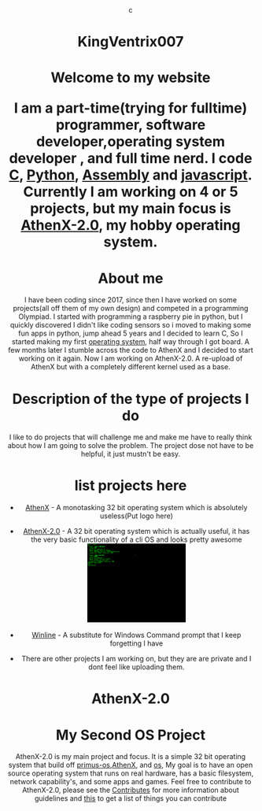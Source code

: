 
<div align="center">
  c
<h1 align="center">KingVentrix007<h1>
 Welcome to my website

I am a part-time(trying for fulltime) programmer, software developer,operating system developer , and full time nerd.
I code [C](https://en.wikipedia.org/wiki/C_(programming_language)), [Python](https://www.python.org/), [Assembly](https://en.wikipedia.org/wiki/Assembly_language) and [javascript](https://en.wikipedia.org/wiki/JavaScript). Currently I am working on 4 or 5 projects, but my main focus is [AthenX-2.0](https://github.com/KingVentrix007/AthenX-2.0), my hobby operating system.

# About me

I have been coding since 2017, since then I have worked on some projects(all off them of my own design) and competed in a programming Olympiad. I started with programming a raspberry pie in python, but I quickly discovered I didn't like coding sensors so i moved to making some fun apps in python, jump ahead 5 years and I decided to learn C, So I started making my first [operating system](https://github.com/KingVentrix007/AthenX), half way through I got board. A few months later I stumble across the code to AthenX and I decided to start working on it again. Now I am working on AthenX-2.0. A re-upload of AthenX but with a completely different kernel used as a base.  

# Description of the type of projects I do

I like to do projects that will challenge me and make me have to really think about how I am going to solve the problem. The project dose not have to be helpful, it just mustn't be easy.

# list projects here

- [AthenX](https://github.com/KingVentrix007/AthenX) - A monotasking 32 bit operating system which is absolutely useless(Put logo here)
- [AthenX-2.0](https://github.com/KingVentrix007/AthenX-2.0) - A 32 bit operating system which is actually useful, it has the very basic functionality of a cli OS and looks pretty awesome<a href="https://github.com/KingVentrix007/AthenX-2.0">
    <img src="images/Log in screen.png" alt="Logo" width="200" height="">
  </a>
- [Winline](https://github.com/KingVentrix007/WinLine) - A substitute for Windows Command prompt that I keep forgetting I have

- There are other projects I am working on, but they are are private and I dont feel like uploading them.

<h1 align="center">AthenX-2.0<h1>

# My Second OS Project

AthenX-2.0 is my main project and focus. It is a simple 32 bit operating system that build off [primus-os](https://github.com/araujo88/primus-o),[AthenX](https://github.com/KingVentrix007/AthenX), and [os](https://github.com/pritamzope/OS/tree/master), My goal is to have an open source operating system that runs on real hardware, has a basic filesystem, network capability's, and some apps and games. Feel free to contribute to AthenX-2.0, please see the [Contributes](https://github.com/KingVentrix007/AthenX-2.0/blob/main/docs/Contributing.md) for more information about guidelines and [this]() to get a list of things you can contribute
